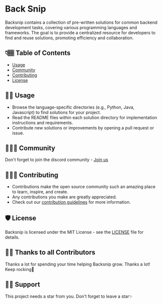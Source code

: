 # Back Snip

Backsnip contains a collection of pre-written solutions for common backend development tasks, covering various programming languages and frameworks. The goal is to provide a centralized resource for developers to find and reuse solutions, promoting efficiency and collaboration.

## 👇🏽 Table of Contents

- [Usage](#usage)
- [Community](#community)
- [Contributing](#contributing)
- [License](#license)

## 👨‍💻 Usage

- Browse the language-specific directories (e.g., Python, Java, Javascript) to find solutions for your project.
- Read the README files within each solution directory for implementation instructions and requirements.
- Contribute new solutions or improvements by opening a pull request or issue.

## 👨‍👩‍👦 Community

Don't forget to join the discord community - [Join us](https://join.slack.com/t/backsnip/shared_invite/zt-2i0qa6xcy-uguNdePbHrI5lbwIOFZuVg)

## 👩🏽‍💻 Contributing

- Contributions make the open source community such an amazing place to learn, inspire, and create.
- Any contributions you make are greatly appreciated.
- Check out our [contribution guidelines](/contributing.md) for more information.

## 🛡️ License

Backsnip is licensed under the MIT License - see the [LICENSE](LICENSE) file for details.

## 💪🏽 Thanks to all Contributors

Thanks a lot for spending your time helping Backsnip grow. Thanks a lot! Keep rocking🍻

## 🙏🏽 Support

This project needs a star️ from you. Don't forget to leave a star✨
